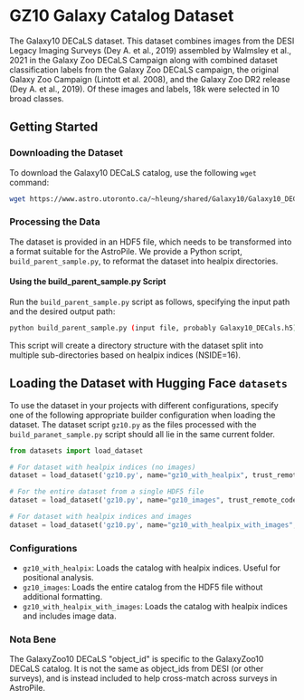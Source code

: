 # GZ10 Galaxy Catalog Dataset

The Galaxy10 DECaLS dataset. This dataset combines images from the DESI Legacy Imaging Surveys (Dey A. et al., 2019) assembled by Walmsley et al., 2021 in the Galaxy Zoo DECaLS Campaign along with combined dataset classification labels from the Galaxy Zoo DECaLS campaign, the original Galaxy Zoo Campaign (Lintott et al. 2008), and the Galaxy Zoo DR2 release (Dey A. et al., 2019). Of these images and labels, 18k were selected in 10 broad classes. 

## Getting Started

### Downloading the Dataset

To download the Galaxy10 DECaLS catalog, use the following `wget` command:

```bash
wget https://www.astro.utoronto.ca/~hleung/shared/Galaxy10/Galaxy10_DECals.h5
```

### Processing the Data

The dataset is provided in an HDF5 file, which needs to be transformed into a format suitable for the AstroPile. We provide a Python script, `build_parent_sample.py`, to reformat the dataset into healpix directories.

#### Using the build_parent_sample.py Script

Run the `build_parent_sample.py` script as follows, specifying the input path and the desired output path:

```bash
python build_parent_sample.py (input file, probably Galaxy10_DECals.h5) (output_directory)
```

This script will create a directory structure with the dataset split into multiple sub-directories based on healpix indices (NSIDE=16).

## Loading the Dataset with Hugging Face `datasets`

To use the dataset in your projects with different configurations, specify one of the following appropriate builder configuration when loading the dataset. The dataset script `gz10.py` as the files processed with the `build_paranet_sample.py` script should all lie in the same current folder.

```python
from datasets import load_dataset

# For dataset with healpix indices (no images)
dataset = load_dataset('gz10.py', name="gz10_with_healpix", trust_remote_code=True)

# For the entire dataset from a single HDF5 file
dataset = load_dataset('gz10.py', name="gz10_images", trust_remote_code=True)

# For dataset with healpix indices and images
dataset = load_dataset('gz10.py', name="gz10_with_healpix_with_images", trust_remote_code=True)
```

### Configurations

- `gz10_with_healpix`: Loads the catalog with healpix indices. Useful for positional analysis.
- `gz10_images`: Loads the entire catalog from the HDF5 file without additional formatting.
- `gz10_with_healpix_with_images`: Loads the catalog with healpix indices and includes image data.

### Nota Bene
The GalaxyZoo10 DECaLS "object_id" is specific to the GalaxyZoo10 DECaLS catalog. It is not the same as object_ids from DESI (or other surveys), and is instead included to help cross-match across surveys in AstroPile.  
